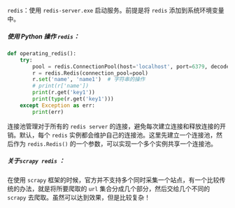 `redis`：使用 `redis-server.exe` 启动服务。前提是将 `redis` 添加到系统环境变量中。

##### 使用 Python 操作 `redis`： #####

```python
def operating_redis():
    try:
        pool = redis.ConnectionPool(host='localhost', port=6379, decode_responses=True)	# 连接池
        r = redis.Redis(connection_pool=pool)
        r.set('name', 'name1')	# 字符串的操作
        # print(r['name'])
        print(r.get('key1'))
        print(type(r.get('key1')))
    except Exception as err:
        print(err)
```

连接池管理对于所有的 `redis server` 的连接，避免每次建立连接和释放连接的开销。默认，每个 `redis` 实例都会维护自己的连接池。这里先建立一个连接池，然后作为 `redis.Redis()` 的一个参数，可以实现一个多个实例共享一个连接池。

##### **关于`scrapy redis`** ： #####

在使用 `scrapy` 框架的时候，官方并不支持多个同时采集一个站点，有一个比较传统的办法，就是将所要爬取的 `url` 集合分成几个部分，然后交给几个不同的 `scrapy` 去爬取。虽然可以达到效果，但是比较复杂！